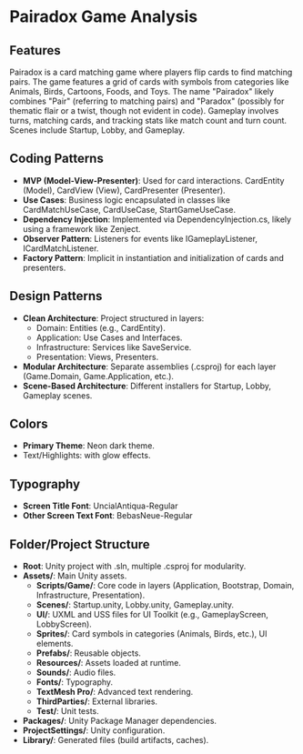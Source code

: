 # Pairadox Game Analysis

## Features
Pairadox is a card matching game where players flip cards to find matching pairs. The game features a grid of cards with symbols from categories like Animals, Birds, Cartoons, Foods, and Toys. The name "Pairadox" likely combines "Pair" (referring to matching pairs) and "Paradox" (possibly for thematic flair or a twist, though not evident in code). Gameplay involves turns, matching cards, and tracking stats like match count and turn count. Scenes include Startup, Lobby, and Gameplay.

## Coding Patterns
- **MVP (Model-View-Presenter)**: Used for card interactions. CardEntity (Model), CardView (View), CardPresenter (Presenter).
- **Use Cases**: Business logic encapsulated in classes like CardMatchUseCase, CardUseCase, StartGameUseCase.
- **Dependency Injection**: Implemented via DependencyInjection.cs, likely using a framework like Zenject.
- **Observer Pattern**: Listeners for events like IGameplayListener, ICardMatchListener.
- **Factory Pattern**: Implicit in instantiation and initialization of cards and presenters.

## Design Patterns
- **Clean Architecture**: Project structured in layers:
  - Domain: Entities (e.g., CardEntity).
  - Application: Use Cases and Interfaces.
  - Infrastructure: Services like SaveService.
  - Presentation: Views, Presenters.
- **Modular Architecture**: Separate assemblies (.csproj) for each layer (Game.Domain, Game.Application, etc.).
- **Scene-Based Architecture**: Different installers for Startup, Lobby, Gameplay scenes.

## Colors
- **Primary Theme**: Neon dark theme.
- Text/Highlights: with glow effects.

## Typography
- **Screen Title Font**: UncialAntiqua-Regular
- **Other Screen Text Font**: BebasNeue-Regular

## Folder/Project Structure
- **Root**: Unity project with .sln, multiple .csproj for modularity.
- **Assets/**: Main Unity assets.
  - **Scripts/Game/**: Core code in layers (Application, Bootstrap, Domain, Infrastructure, Presentation).
  - **Scenes/**: Startup.unity, Lobby.unity, Gameplay.unity.
  - **UI/**: UXML and USS files for UI Toolkit (e.g., GameplayScreen, LobbyScreen).
  - **Sprites/**: Card symbols in categories (Animals, Birds, etc.), UI elements.
  - **Prefabs/**: Reusable objects.
  - **Resources/**: Assets loaded at runtime.
  - **Sounds/**: Audio files.
  - **Fonts/**: Typography.
  - **TextMesh Pro/**: Advanced text rendering.
  - **ThirdParties/**: External libraries.
  - **Test/**: Unit tests.
- **Packages/**: Unity Package Manager dependencies.
- **ProjectSettings/**: Unity configuration.
- **Library/**: Generated files (build artifacts, caches).